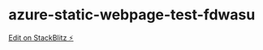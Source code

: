 # azure-static-webpage-test-fdwasu

[Edit on StackBlitz ⚡️](https://stackblitz.com/edit/azure-static-webpage-test-fdwasu)